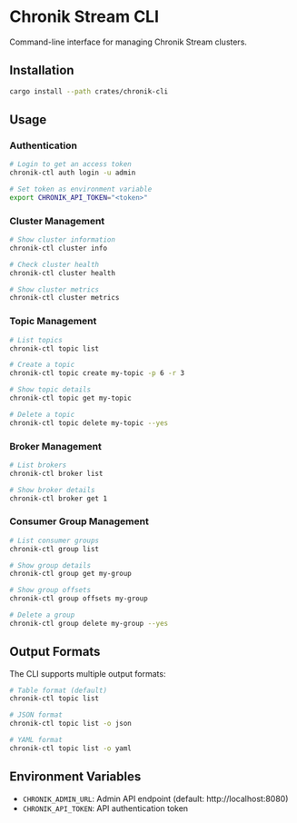 # Chronik Stream CLI

Command-line interface for managing Chronik Stream clusters.

## Installation

```bash
cargo install --path crates/chronik-cli
```

## Usage

### Authentication

```bash
# Login to get an access token
chronik-ctl auth login -u admin

# Set token as environment variable
export CHRONIK_API_TOKEN="<token>"
```

### Cluster Management

```bash
# Show cluster information
chronik-ctl cluster info

# Check cluster health
chronik-ctl cluster health

# Show cluster metrics
chronik-ctl cluster metrics
```

### Topic Management

```bash
# List topics
chronik-ctl topic list

# Create a topic
chronik-ctl topic create my-topic -p 6 -r 3

# Show topic details
chronik-ctl topic get my-topic

# Delete a topic
chronik-ctl topic delete my-topic --yes
```

### Broker Management

```bash
# List brokers
chronik-ctl broker list

# Show broker details
chronik-ctl broker get 1
```

### Consumer Group Management

```bash
# List consumer groups
chronik-ctl group list

# Show group details
chronik-ctl group get my-group

# Show group offsets
chronik-ctl group offsets my-group

# Delete a group
chronik-ctl group delete my-group --yes
```

## Output Formats

The CLI supports multiple output formats:

```bash
# Table format (default)
chronik-ctl topic list

# JSON format
chronik-ctl topic list -o json

# YAML format
chronik-ctl topic list -o yaml
```

## Environment Variables

- `CHRONIK_ADMIN_URL`: Admin API endpoint (default: http://localhost:8080)
- `CHRONIK_API_TOKEN`: API authentication token